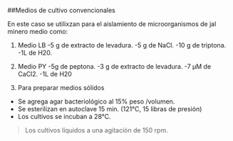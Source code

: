 ##Medios de cultivo convencionales

En este caso se utilixzan para el aislamiento de microorganismos de jal minero medio como:

1. Medio LB
-5 g de extracto de levadura.
-5 g de NaCl.
-10 g de triptona.
-1L de H20.

2. Medio PY
-5g de peptona.
-3 g de extracto de levadura.
-7 μM de CaCl2.
-1L de H20

3. Para preparar medios sólidos
- Se agrega agar bacteriológico al 15% peso /volumen.
- Se esterilizan en autoclave 15 min. (121°C, 15 libras de presión)
- Los cultivos se incuban a 28°C.

> Los cultivos líquidos a una agitación de 150 rpm.


